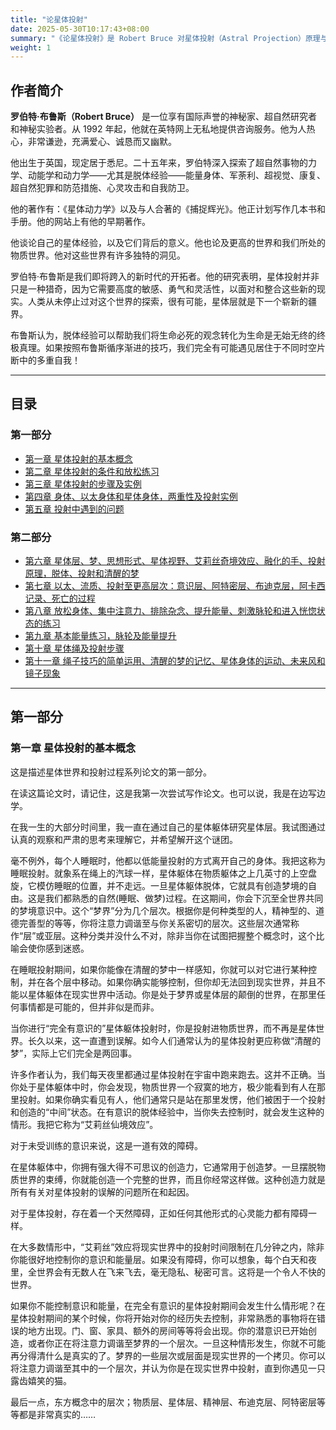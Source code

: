 ```yaml
---
title: "论星体投射"
date: 2025-05-30T10:17:43+08:00
summary: "《论星体投射》是 Robert Bruce 对星体投射（Astral Projection）原理与实践的详细阐述，内容涵盖基本概念、练习方法、实战技巧等。"
weight: 1
---
```


## 作者简介

**罗伯特·布鲁斯（Robert Bruce）** 是一位享有国际声誉的神秘家、超自然研究者和神秘实验者。从 1992 年起，他就在英特网上无私地提供咨询服务。他为人热心，非常谦逊，充满爱心、诚恳而又幽默。

他出生于英国，现定居于悉尼。二十五年来，罗伯特深入探索了超自然事物的力学、动能学和动力学——尤其是脱体经验——能量身体、军荼利、超视觉、康复、超自然犯罪和防范措施、心灵攻击和自我防卫。

他的著作有：《星体动力学》以及与人合著的《捕捉辉光》。他正计划写作几本书和手册。他的网站上有他的早期著作。

他谈论自己的星体经验，以及它们背后的意义。他也论及更高的世界和我们所处的物质世界。他对这些世界有许多独特的洞见。

罗伯特·布鲁斯是我们即将跨入的新时代的开拓者。他的研究表明，星体投射并非只是一种猎奇，因为它需要高度的敏感、勇气和灵活性，以面对和整合这些新的现实。人类从未停止过对这个世界的探索，很有可能，星体层就是下一个崭新的疆界。

布鲁斯认为，脱体经验可以帮助我们将生命必死的观念转化为生命是无始无终的终极真理。如果按照布鲁斯循序渐进的技巧，我们完全有可能遇见居住于不同时空片断中的多重自我！

---

## 目录

### 第一部分

* [第一章 星体投射的基本概念](#第一章-星体投射的基本概念)
* [第二章 星体投射的条件和放松练习](#第二章-星体投射的条件和放松练习)
* [第三章 星体投射的步骤及实例](#第三章-星体投射的步骤及实例)
* [第四章 身体、以太身体和星体身体，两重性及投射实例](#第四章-身体以太身体和星体身体两重性及投射实例)
* [第五章 投射中遇到的问题](#第五章-投射中遇到的问题)

### 第二部分

* [第六章 星体层、梦、思想形式、星体视野、艾莉丝奇境效应、融化的手、投射原理，脱体、投射和清醒的梦](#第六章-星体层梦思想形式星体视野艾莉丝奇境效应融化的手投射原理脱体投射和清醒的梦)
* [第七章 以太、流质、投射至更高层次：意识层、阿特密层、布迪克层，阿卡西记录、死亡的过程](#第七章-以太流质投射至更高层次意识层阿特密层布迪克层阿卡西记录死亡的过程)
* [第八章 放松身体、集中注意力、排除杂念、提升能量、刺激脉轮和进入恍惚状态的练习](#第八章-放松身体集中注意力排除杂念提升能量刺激脉轮和进入恍惚状态的练习)
* [第九章 基本能量练习，脉轮及能量提升](#第九章-基本能量练习脉轮及能量提升)
* [第十章 星体绳及投射步骤](#第十章-星体绳及投射步骤)
* [第十一章 绳子技巧的简单运用、清醒的梦的记忆、星体身体的运动、未来风和镜子现象](#第十一章-绳子技巧的简单运用清醒的梦的记忆星体身体的运动未来风和镜子现象)

---

## 第一部分

### 第一章 星体投射的基本概念

这是描述星体世界和投射过程系列论文的第一部分。

在读这篇论文时，请记住，这是我第一次尝试写作论文。也可以说，我是在边写边学。

在我一生的大部分时间里，我一直在通过自己的星体躯体研究星体层。我试图通过认真的观察和严肃的思考来理解它，并希望解开这个谜团。

毫不例外，每个人睡眠时，他都以低能量投射的方式离开自己的身体。我把这称为睡眠投射。就象系在绳上的汽球一样，星体躯体在物质躯体之上几英寸的上空盘旋，它模仿睡眠的位置，并不走远。一旦星体躯体脱体，它就具有创造梦境的自由。这是我们都熟悉的自然(睡眠、做梦)过程。在这期间，你会下沉至全世界共同的梦境意识中。这个“梦界”分为几个层次。根据你是何种类型的人，精神型的、道德完善型的等等，你将注意力调谐至与你关系密切的层次。这些层次通常称作“层”或亚层。这种分类并没什么不对，除非当你在试图把握整个概念时，这个比喻会使你感到迷惑。

在睡眠投射期间，如果你能像在清醒的梦中一样感知，你就可以对它进行某种控制，并在各个层中移动。如果你确实能够控制，但你却无法回到现实世界，并且不能以星体躯体在现实世界中活动。你是处于梦界或星体层的颠倒的世界，在那里任何事情都是可能的，但并非似是而非。

当你进行“完全有意识的”星体躯体投射时，你是投射进物质世界，而不再是星体世界。长久以来，这一直遭到误解。如今人们通常认为的星体投射更应称做“清醒的梦”，实际上它们完全是两回事。

许多作者认为，我们每天夜里都通过星体投射在宇宙中跑来跑去。这并不正确。当你处于星体躯体中时，你会发现，物质世界一个寂寞的地方，极少能看到有人在那里投射。如果你确实看见有人，他们通常只是站在那里发愣，他们被困于一个投射和创造的“中间”状态。在有意识的脱体经验中，当你失去控制时，就会发生这种的情形。我把它称为“艾莉丝仙境效应”。

对于未受训练的意识来说，这是一道有效的障碍。

在星体躯体中，你拥有强大得不可思议的创造力，它通常用于创造梦。一旦摆脱物质世界的束缚，你就能创造一个完整的世界，而且你经常这样做。这种创造力就是所有有关对星体投射的误解的问题所在和起因。

对于星体投射，存在着一个天然障碍，正如任何其他形式的心灵能力都有障碍一样。

在大多数情形中，“艾莉丝”效应将现实世界中的投射时间限制在几分钟之内，除非你能很好地控制你的意识和能量层。如果没有障碍，你可以想象，每个白天和夜里，全世界会有无数人在飞来飞去，毫无隐私、秘密可言。这将是一个令人不快的世界。

如果你不能控制意识和能量，在完全有意识的星体投射期间会发生什么情形呢？在星体投射期间的某个时候，你将开始对你的经历失去控制，非常熟悉的事物将在错误的地方出现。门、窗、家具、额外的房间等等将会出现。你的潜意识已开始创造，或者你正在将注意力调谐至梦界的一个层次。一旦这种情形发生，你就不可能再分得清什么是真实的了。梦界的一些层次或层面是现实世界的一个拷贝。你可以将注意力调谐至其中的一个层次，并认为你是在现实世界中投射，直到你遇见一只露齿嬉笑的猫。

最后一点，东方概念中的层次；物质层、星体层、精神层、布迪克层、阿特密层等等都是非常真实的……


